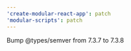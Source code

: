 ```yaml
---
'create-modular-react-app': patch
'modular-scripts': patch
---
```


Bump @types/semver from 7.3.7 to 7.3.8
